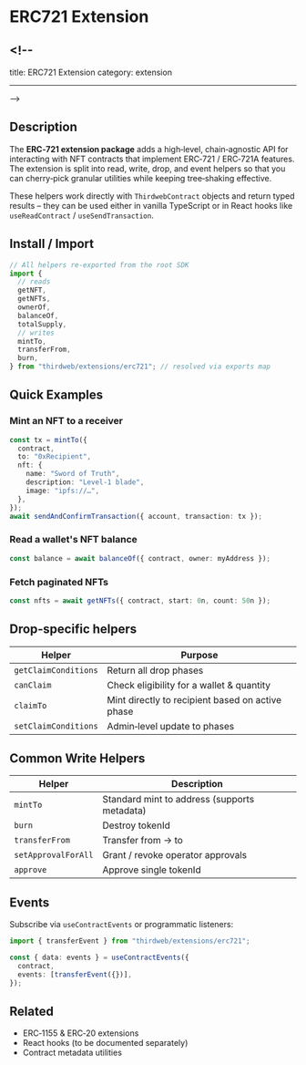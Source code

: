 # ERC721 Extension

## <!--

title: ERC721 Extension
category: extension

---

-->

## Description

The **ERC‑721 extension package** adds a high‑level, chain‑agnostic API for interacting with NFT contracts that implement ERC‑721 / ERC‑721A features. The extension is split into read, write, drop, and event helpers so that you can cherry‑pick granular utilities while keeping tree‑shaking effective.

These helpers work directly with `ThirdwebContract` objects and return typed results – they can be used either in vanilla TypeScript or in React hooks like `useReadContract` / `useSendTransaction`.

## Install / Import

```ts
// All helpers re‑exported from the root SDK
import {
  // reads
  getNFT,
  getNFTs,
  ownerOf,
  balanceOf,
  totalSupply,
  // writes
  mintTo,
  transferFrom,
  burn,
} from "thirdweb/extensions/erc721"; // resolved via exports map
```

## Quick Examples

### Mint an NFT to a receiver

```ts no‑lint
const tx = mintTo({
  contract,
  to: "0xRecipient",
  nft: {
    name: "Sword of Truth",
    description: "Level‑1 blade",
    image: "ipfs://…",
  },
});
await sendAndConfirmTransaction({ account, transaction: tx });
```

### Read a wallet's NFT balance

```ts
const balance = await balanceOf({ contract, owner: myAddress });
```

### Fetch paginated NFTs

```ts
const nfts = await getNFTs({ contract, start: 0n, count: 50n });
```

## Drop‑specific helpers

| Helper               | Purpose                                          |
| -------------------- | ------------------------------------------------ |
| `getClaimConditions` | Return all drop phases                           |
| `canClaim`           | Check eligibility for a wallet & quantity        |
| `claimTo`            | Mint directly to recipient based on active phase |
| `setClaimConditions` | Admin‑level update to phases                     |

## Common Write Helpers

| Helper              | Description                                  |
| ------------------- | -------------------------------------------- |
| `mintTo`            | Standard mint to address (supports metadata) |
| `burn`              | Destroy tokenId                              |
| `transferFrom`      | Transfer from -> to                          |
| `setApprovalForAll` | Grant / revoke operator approvals            |
| `approve`           | Approve single tokenId                       |

## Events

Subscribe via `useContractEvents` or programmatic listeners:

```ts
import { transferEvent } from "thirdweb/extensions/erc721";

const { data: events } = useContractEvents({
  contract,
  events: [transferEvent({})],
});
```

## Related

- ERC‑1155 & ERC‑20 extensions
- React hooks (to be documented separately)
- Contract metadata utilities
